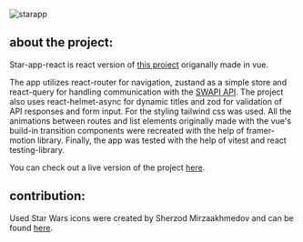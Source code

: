 ![starapp](https://user-images.githubusercontent.com/79405091/214895449-4adca6ec-73a3-4b29-9264-015d24fcbd78.png)

## about the project:
Star-app-react is react version of [this project](https://github.com/kamilkazor/star-app-vue) origanally made in vue.

The app utilizes react-router for navigation, zustand as a simple store
and react-query for handling communication with the [SWAPI API](https://swapi.dev/).
The project also uses react-helmet-async for dynamic titles and zod for validation of API responses and form input.
For the styling tailwind css was used. 
All the animations between routes and list elements originally made with the vue's build-in transition components
were recreated with the help of framer-motion library.
Finally, the app was tested with the help of vitest and react testing-library. 

You can check out a live version of the project [here](https://kamilkazor.github.io/star-app-react/).


## contribution:
Used Star Wars icons were created by Sherzod Mirzaakhmedov and can be found [here](https://dribbble.com/shots/3907212-Starwars-Icon-Set).
